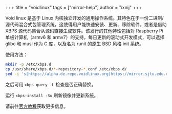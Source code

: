 +++
title = "voidlinux"
tags = ["mirror-help"]
author = "ixnij"
+++

Void linux 是基于 Linux 内核独立开发的通用操作系统。其特色在于一份二进制/源代码混合式包管理系统，这使得用户能快速安装、更新、移除软件，或者是借助 XBPS 源代码集合从源码直接生成软件。该发行的其他特性包括对 Raspberry Pi 单板计算机（armv6 和 armv7）的支持，每日更新的滚动式开发模式，可以选择 glibc 和 musl 作为 C 库，以及名为 runit 的原生 BSD 风格 init 系统。

使用方法：

```sh
mkdir -p /etc/xbps.d
cp /usr/share/xbps.d/*-repository-*.conf /etc/xbps.d/
sed -i 's|https://alpha.de.repo.voidlinux.org|https://mirror.sjtu.edu.cn/voidlinux/|g' /etc/xbps.d/*-repository-*.conf
```

之后可用 `xbps-query -L` 检查是否正确替换。

运行 `xbps-install -Su` 刷新镜像并更新系统。

请前往[官方教程](https://docs.voidlinux.org/xbps/repositories/mirrors/changing.html)获取更多信息。
